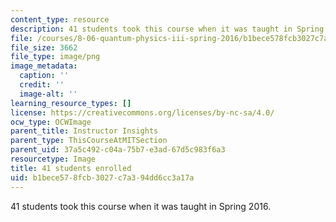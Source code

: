 ```yaml
---
content_type: resource
description: 41 students took this course when it was taught in Spring 2016.
file: /courses/8-06-quantum-physics-iii-spring-2016/b1bece578fcb3027c7a394dd6cc3a17a_41.png
file_size: 3662
file_type: image/png
image_metadata:
  caption: ''
  credit: ''
  image-alt: ''
learning_resource_types: []
license: https://creativecommons.org/licenses/by-nc-sa/4.0/
ocw_type: OCWImage
parent_title: Instructor Insights
parent_type: ThisCourseAtMITSection
parent_uid: 37a5c492-c04a-75b7-e3ad-67d5c983f6a3
resourcetype: Image
title: 41 students enrolled
uid: b1bece57-8fcb-3027-c7a3-94dd6cc3a17a
---
```

41 students took this course when it was taught in Spring 2016.